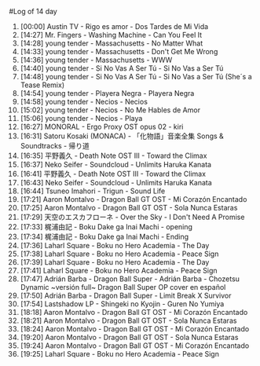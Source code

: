 #Log of 14 day

1. [00:00] Austin TV - Rigo es amor - Dos Tardes de Mi Vida
1. [14:27] Mr. Fingers - Washing Machine - Can You Feel It
1. [14:28] young tender - Massachusetts - No Matter What
1. [14:33] young tender - Massachusetts - Don't Get Me Wrong
1. [14:36] young tender - Massachusetts - WWW
1. [14:40] young tender - Si No Vas A Ser Tú - Si No Vas a Ser Tú
1. [14:48] young tender - Si No Vas A Ser Tú - Si No Vas a Ser Tú (She´s a Tease Remix)
1. [14:54] young tender - Playera Negra - Playera Negra
1. [14:58] young tender - Necios - Necios
1. [15:02] young tender - Necios - No Me Hables de Amor
1. [15:06] young tender - Necios - Playa
1. [16:27] MONORAL - Ergo Proxy OST opus 02 - kiri
1. [16:31] Satoru Kosaki (MONACA) - 「化物語」音楽全集 Songs & Soundtracks - 帰り道
1. [16:35] 平野義久 - Death Note OST III - Toward the Climax
1. [16:37] Neko Seifer - Soundcloud - Unlimits Haruka Kanata
1. [16:41] 平野義久 - Death Note OST III - Toward the Climax
1. [16:43] Neko Seifer - Soundcloud - Unlimits Haruka Kanata
1. [16:44] Tsuneo Imahori - Trigun - Sound Life
1. [17:21] Aaron Montalvo - Dragon Ball GT OST - Mi Corazón Encantado
1. [17:25] Aaron Montalvo - Dragon Ball GT OST - Sola Nunca Estaras
1. [17:29] 天空のエスカフローネ - Over the Sky - I Don't Need A Promise
1. [17:33] 梶浦由記 - Boku Dake ga Inai Machi - opening
1. [17:34] 梶浦由記 - Boku Dake ga Inai Machi - Ending
1. [17:36] Laharl Square - Boku no Hero Academia - The Day
1. [17:38] Laharl Square - Boku no Hero Academia - Peace Sign
1. [17:39] Laharl Square - Boku no Hero Academia - The Day
1. [17:41] Laharl Square - Boku no Hero Academia - Peace Sign
1. [17:47] Adrián Barba - Dragon Ball Super - Adrián Barba - Chozetsu Dynamic ~versión full~ Dragon Ball Super OP cover en español
1. [17:50] Adrián Barba - Dragon Ball Super - Limit Break X Survivor
1. [17:54] Lastshadow LP - Shingeki no Kyojin - Guren No Yumiya
1. [18:18] Aaron Montalvo - Dragon Ball GT OST - Mi Corazón Encantado
1. [18:21] Aaron Montalvo - Dragon Ball GT OST - Sola Nunca Estaras
1. [18:24] Aaron Montalvo - Dragon Ball GT OST - Mi Corazón Encantado
1. [19:20] Aaron Montalvo - Dragon Ball GT OST - Sola Nunca Estaras
1. [19:24] Aaron Montalvo - Dragon Ball GT OST - Mi Corazón Encantado
1. [19:25] Laharl Square - Boku no Hero Academia - Peace Sign
